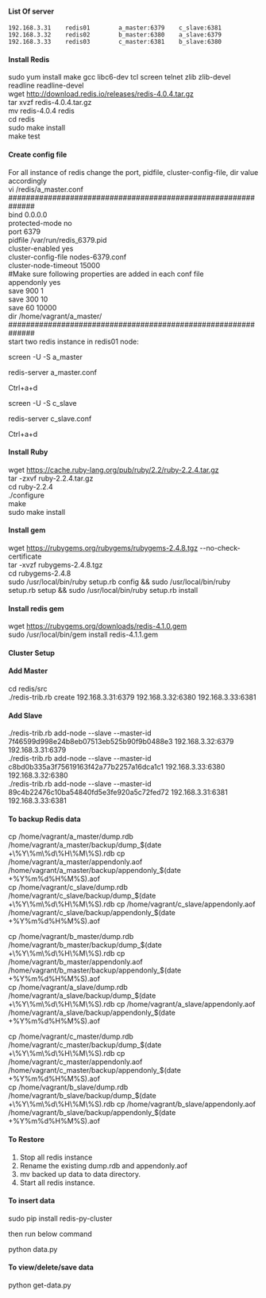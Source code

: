 #### List Of server ####

    192.168.3.31    redis01        a_master:6379    c_slave:6381
    192.168.3.32    redis02        b_master:6380    a_slave:6379
    192.168.3.33    redis03        c_master:6381    b_slave:6380


#### Install Redis ####

sudo yum install make gcc libc6-dev tcl screen telnet zlib zlib-devel readline readline-devel  
wget http://download.redis.io/releases/redis-4.0.4.tar.gz  
tar xvzf redis-4.0.4.tar.gz  
mv redis-4.0.4 redis  
cd redis  
sudo make install  
make test


#### Create config file ####
For all instance of redis change the port, pidfile, cluster-config-file, dir value accordingly  
vi /redis/a_master.conf  
##############################################################  
bind 0.0.0.0  
protected-mode no  
port 6379  
pidfile /var/run/redis_6379.pid  
cluster-enabled yes  
cluster-config-file nodes-6379.conf  
cluster-node-timeout 15000  
#Make sure following properties are added in each conf file  
  appendonly yes  
  save 900 1  
  save 300 10  
  save 60 10000  
  dir /home/vagrant/a_master/  
##############################################################  
start two redis instance in redis01 node:  

screen -U -S a_master

redis-server a_master.conf

Ctrl+a+d

screen -U -S c_slave

redis-server c_slave.conf

Ctrl+a+d

#### Install Ruby ####

wget https://cache.ruby-lang.org/pub/ruby/2.2/ruby-2.2.4.tar.gz  
tar -zxvf ruby-2.2.4.tar.gz  
cd ruby-2.2.4  
./configure  
make  
sudo make install  

#### Install gem ####

wget https://rubygems.org/rubygems/rubygems-2.4.8.tgz --no-check-certificate  
tar -xvzf rubygems-2.4.8.tgz  
cd rubygems-2.4.8  
sudo /usr/local/bin/ruby setup.rb config && sudo /usr/local/bin/ruby setup.rb setup && sudo /usr/local/bin/ruby setup.rb install  

#### Install redis gem ####

wget https://rubygems.org/downloads/redis-4.1.0.gem  
sudo /usr/local/bin/gem install redis-4.1.1.gem  

#### Cluster Setup ####  
#### Add Master ####  
cd redis/src  
./redis-trib.rb create 192.168.3.31:6379 192.168.3.32:6380 192.168.3.33:6381  

#### Add Slave ####  
./redis-trib.rb add-node --slave --master-id 7f46599d998e24b8eb07513eb525b90f9b0488e3 192.168.3.32:6379 192.168.3.31:6379  
./redis-trib.rb add-node --slave --master-id c8bd0b335a3f75619163f42a77b2257a16dca1c1 192.168.3.33:6380 192.168.3.32:6380  
./redis-trib.rb add-node --slave --master-id 89c4b22476c10ba54840fd5e3fe920a5c72fed72 192.168.3.31:6381 192.168.3.33:6381  

#### To backup Redis data ####

cp /home/vagrant/a_master/dump.rdb /home/vagrant/a_master/backup/dump_$(date +\%Y\%m\%d\%H\%M\%S).rdb  
cp /home/vagrant/a_master/appendonly.aof /home/vagrant/a_master/backup/appendonly_$(date +\%Y\%m\%d\%H\%M\%S).aof  
cp /home/vagrant/c_slave/dump.rdb /home/vagrant/c_slave/backup/dump_$(date +\%Y\%m\%d\%H\%M\%S).rdb  
cp /home/vagrant/c_slave/appendonly.aof /home/vagrant/c_slave/backup/appendonly_$(date +\%Y\%m\%d\%H\%M\%S).aof  

cp /home/vagrant/b_master/dump.rdb /home/vagrant/b_master/backup/dump_$(date +\%Y\%m\%d\%H\%M\%S).rdb  
cp /home/vagrant/b_master/appendonly.aof /home/vagrant/b_master/backup/appendonly_$(date +\%Y\%m\%d\%H\%M\%S).aof  
cp /home/vagrant/a_slave/dump.rdb /home/vagrant/a_slave/backup/dump_$(date +\%Y\%m\%d\%H\%M\%S).rdb  
cp /home/vagrant/a_slave/appendonly.aof /home/vagrant/a_slave/backup/appendonly_$(date +\%Y\%m\%d\%H\%M\%S).aof  

cp /home/vagrant/c_master/dump.rdb /home/vagrant/c_master/backup/dump_$(date +\%Y\%m\%d\%H\%M\%S).rdb  
cp /home/vagrant/c_master/appendonly.aof /home/vagrant/c_master/backup/appendonly_$(date +\%Y\%m\%d\%H\%M\%S).aof  
cp /home/vagrant/b_slave/dump.rdb /home/vagrant/b_slave/backup/dump_$(date +\%Y\%m\%d\%H\%M\%S).rdb  
cp /home/vagrant/b_slave/appendonly.aof /home/vagrant/b_slave/backup/appendonly_$(date +\%Y\%m\%d\%H\%M\%S).aof  

#### To Restore #####

1. Stop all redis instance  
2. Rename the existing dump.rdb and appendonly.aof  
3. mv backed up data to data directory.  
4. Start all redis instance.  


#### To insert data ####

sudo pip install redis-py-cluster  

then run below command  

python data.py  

#### To view/delete/save data ####

python get-data.py  



